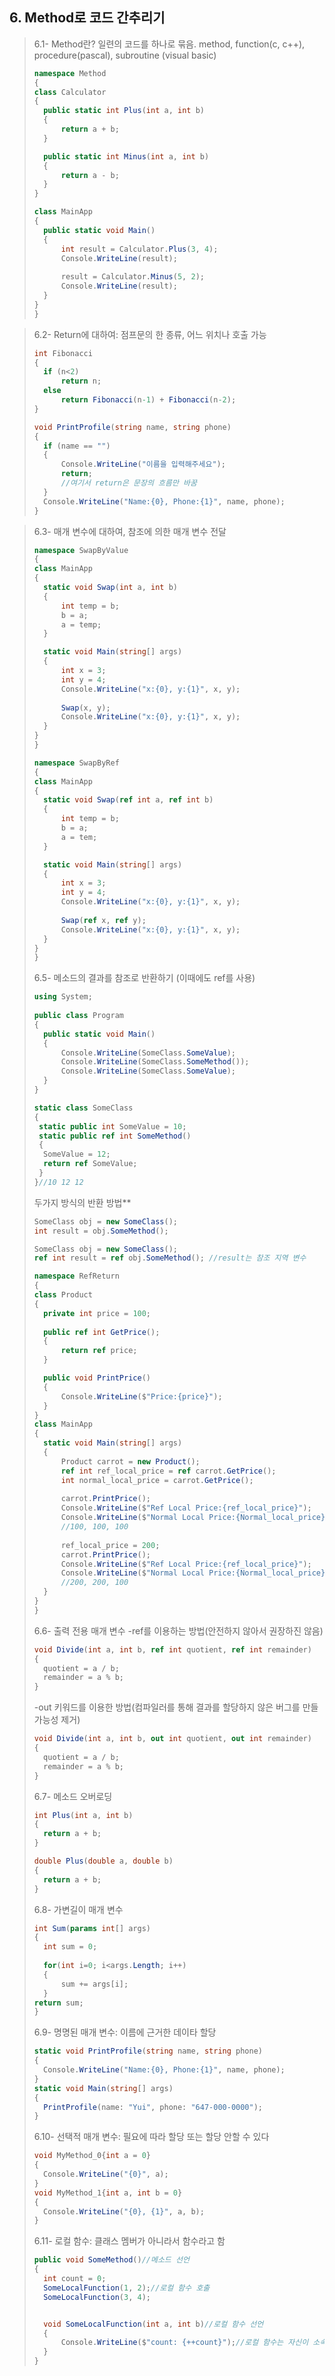 ## 6. Method로 코드 간추리기
> 6.1- Method란? 일련의 코드를 하나로 묶음. method, function(c, c++), procedure(pascal), subroutine
(visual basic)
>``` csharp
>namespace Method 
>{
> class Calculator
> {
>   public static int Plus(int a, int b)
>   {
>       return a + b;
>   } 
>
>   public static int Minus(int a, int b)
>   {
>       return a - b;
>   } 
> }
>
> class MainApp
> {
>   public static void Main()
>   {
>       int result = Calculator.Plus(3, 4);
>       Console.WriteLine(result);
>       
>       result = Calculator.Minus(5, 2);
>       Console.WriteLine(result);
>   } 
> }
>}
>```

> 6.2- Return에 대하여: 점프문의 한 종류, 어느 위치나 호출 가능
>``` csharp
> int Fibonacci
> {
>   if (n<2) 
>       return n;
>   else 
>       return Fibonacci(n-1) + Fibonacci(n-2);
> }
>```
>``` csharp
> void PrintProfile(string name, string phone)
> {
>   if (name == "") 
>   {
>       Console.WriteLine("이름을 입력해주세요");
>       return;
>       //여기서 return은 문장의 흐름만 바꿈
>   }
>   Console.WriteLine("Name:{0}, Phone:{1}", name, phone);
> }
>```

> 6.3- 매개 변수에 대하여, 참조에 의한 매개 변수 전달
>``` csharp
>namespace SwapByValue 
>{
> class MainApp
> {
>   static void Swap(int a, int b)
>   {
>       int temp = b;
>       b = a;
>       a = temp;
>   } 
>
>   static void Main(string[] args)
>   {
>       int x = 3;
>       int y = 4;
>       Console.WriteLine("x:{0}, y:{1}", x, y);
>       
>       Swap(x, y);
>       Console.WriteLine("x:{0}, y:{1}", x, y);
>   } 
> }
>}
>```
>``` csharp
>namespace SwapByRef 
>{
> class MainApp
> {
>   static void Swap(ref int a, ref int b)
>   {
>       int temp = b;
>       b = a;
>       a = tem;
>   } 
>
>   static void Main(string[] args)
>   {
>       int x = 3;
>       int y = 4;
>       Console.WriteLine("x:{0}, y:{1}", x, y);
>       
>       Swap(ref x, ref y);
>       Console.WriteLine("x:{0}, y:{1}", x, y);
>   } 
> }
>}
>```
> 6.5- 메소드의 결과를 참조로 반환하기 (이때에도 ref를 사용)
>``` csharp
>using System;
>					
>public class Program
>{
>	public static void Main()
>	{
>		Console.WriteLine(SomeClass.SomeValue);
>		Console.WriteLine(SomeClass.SomeMethod());
>		Console.WriteLine(SomeClass.SomeValue);
>	}
>}
>
>static class SomeClass
>{
>  static public int SomeValue = 10;
>  static public ref int SomeMethod()
>  {
>	SomeValue = 12;
>  	return ref SomeValue;
>  } 
>}//10 12 12
>```
> 두가지 방식의 반환 방법**
>``` csharp
> SomeClass obj = new SomeClass();
> int result = obj.SomeMethod();   
>```
>``` csharp
> SomeClass obj = new SomeClass();
> ref int result = ref obj.SomeMethod(); //result는 참조 지역 변수  
>```
>``` csharp
>namespace RefReturn 
>{
> class Product
> {
>   private int price = 100;
>   
>   public ref int GetPrice();
>   {
>       return ref price;
>   } 
>
>   public void PrintPrice()
>   {
>       Console.WriteLine($"Price:{price}");
>   } 
> }
> class MainApp 
> {
>   static void Main(string[] args)
>   {
>       Product carrot = new Product();
>       ref int ref_local_price = ref carrot.GetPrice();
>       int normal_local_price = carrot.GetPrice();
>       
>       carrot.PrintPrice();
>       Console.WriteLine($"Ref Local Price:{ref_local_price}");
>       Console.WriteLine($"Normal Local Price:{Normal_local_price}");
>       //100, 100, 100
>           
>       ref_local_price = 200;
>       carrot.PrintPrice();
>       Console.WriteLine($"Ref Local Price:{ref_local_price}");
>       Console.WriteLine($"Normal Local Price:{Normal_local_price}");
>       //200, 200, 100
>   } 
> }
>}
>```
> 6.6- 출력 전용 매개 변수
> -ref를 이용하는 방법(안전하지 않아서 권장하진 않음)
>``` csharp
> void Divide(int a, int b, ref int quotient, ref int remainder)
> {
>   quotient = a / b; 
>   remainder = a % b;
> }
>```
> -out 키워드를 이용한 방법(컴파일러를 통해 결과를 할당하지 않은 버그를 만들 가능성 제거)
>``` csharp
> void Divide(int a, int b, out int quotient, out int remainder)
> {
>   quotient = a / b; 
>   remainder = a % b;
> }
>```
> 6.7- 메소드 오버로딩
>``` csharp
> int Plus(int a, int b)
> {
>   return a + b;
> }
>
> double Plus(double a, double b)
> {
>   return a + b;
> }
>
>```
> 6.8- 가변길이 매개 변수
>``` csharp
> int Sum(params int[] args)
> {
>   int sum = 0;
>   
>   for(int i=0; i<args.Length; i++)
>   {
>       sum += args[i];
>   }
> return sum;
> }
>```
> 6.9- 명명된 매개 변수: 이름에 근거한 데이타 할당
>``` csharp
> static void PrintProfile(string name, string phone)
> {
>   Console.WriteLine("Name:{0}, Phone:{1}", name, phone);
> }
> static void Main(string[] args)
> {
>   PrintProfile(name: "Yui", phone: "647-000-0000");
> }
>```
> 6.10- 선택적 매개 변수: 필요에 따라 할당 또는 할당 안할 수 있다
>``` csharp
> void MyMethod_0{int a = 0}
> {
>   Console.WriteLine("{0}", a);
> }
> void MyMethod_1{int a, int b = 0}
> {
>   Console.WriteLine("{0}, {1}", a, b);
> }
>```
> 6.11- 로컬 함수: 클래스 멤버가 아니라서 함수라고 함
>``` csharp
> public void SomeMethod()//메소드 선언
> {
>   int count = 0;
>   SomeLocalFunction(1, 2);//로컬 함수 호출
>   SomeLocalFunction(3, 4);
>
> 
>   void SomeLocalFunction(int a, int b)//로컬 함수 선언
>   {
>       Console.WriteLine($"count: {++count}");//로컬 함수는 자신이 소속한 메소드의 지역 변수를 사용할 수 있다.
>   }
> }
>```
